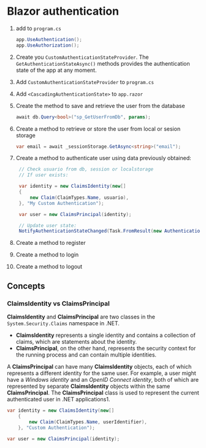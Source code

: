 # Blazor authentication

1. add to `program.cs`

    ```cs
    app.UseAuthentication();
    app.UseAuthorization();
    ```

1. Create you `CustomAuthenticationStateProvider`.
   The `GetAuthenticationStateAsync()` methods provides the authentication state of the app at any moment.

1. Add `CustomAuthenticationStateProvider` to `program.cs`
1. Add `<CascadingAuthenticationState>` to `app.razor`
1. Create the method to save and retrieve the user from the database

    ```cs
    await db.Query<bool>("sp_GetUserFromDb", params);
    ```

1. Create a method to retrieve or store the user from local or sesion storage

    ```cs
    var email = await _sessionStorage.GetAsync<string>("email");
    ```

1. Create a method to authenticate user using data previously obtained:

   ```cs
    // Check usuario from db, session or localstorage
    // If user exists:

    var identity = new ClaimsIdentity(new[]
    {
        new Claim(ClaimTypes.Name, usuario),
    }, "My Custom Authentication");

    var user = new ClaimsPrincipal(identity);

    // Update user state:
    NotifyAuthenticationStateChanged(Task.FromResult(new AuthenticationState(user))); 
   ```

1. Create a method to register
1. Create a method to login
1. Create a method to logout

## Concepts

### ClaimsIdentity vs ClaimsPrincipal

**ClaimsIdentity** and **ClaimsPrincipal** are two classes in the `System.Security.Claims` namespace in .NET. 

- **ClaimsIdentity** represents a single identity and contains a collection of claims, which are statements about the identity. 
- **ClaimsPrincipal**, on the other hand, represents the security context for the running process and can contain multiple identities. 
  
A **ClaimsPrincipal** can have many **ClaimsIdentity** objects, each of which represents a different identity for the same user. For example, a user might have a *Windows identity* and an *OpenID Connect identity*, both of which are represented by separate **ClaimsIdentity** objects within the same **ClaimsPrincipal**. The **ClaimsPrincipal** class is used to represent the current authenticated user in .NET applications1.

```cs
var identity = new ClaimsIdentity(new[]
    {
        new Claim(ClaimTypes.Name, userIdentifier),
    }, "Custom Authentication");

var user = new ClaimsPrincipal(identity);
```